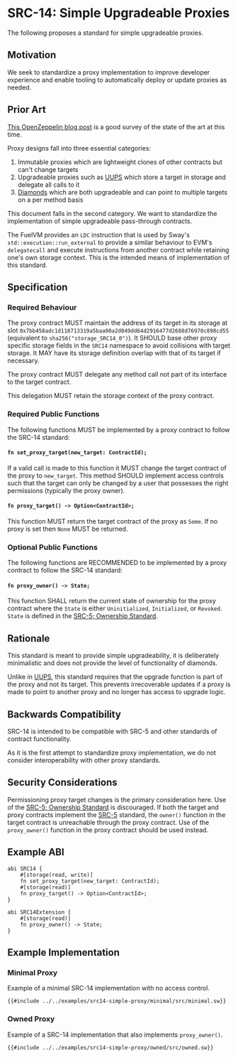 # SRC-14: Simple Upgradeable Proxies

The following proposes a standard for simple upgradeable proxies.

## Motivation

We seek to standardize a proxy implementation to improve developer experience and enable tooling to automatically deploy or update proxies as needed.

## Prior Art

[This OpenZeppelin blog post](https://blog.openzeppelin.com/the-state-of-smart-contract-upgrades#proxies-and-implementations) is a good survey of the state of the art at this time.

Proxy designs fall into three essential categories:

1. Immutable proxies which are lightweight clones of other contracts but can't change targets
2. Upgradeable proxies such as [UUPS](https://eips.ethereum.org/EIPS/eip-1822) which store a target in storage and delegate all calls to it
3. [Diamonds](https://eips.ethereum.org/EIPS/eip-2535) which are both upgradeable and can point to multiple targets on a per method basis

This document falls in the second category. We want to standardize the implementation of simple upgradeable pass-through contracts.

The FuelVM provides an `LDC` instruction that is used by Sway's `std::execution::run_external` to provide a similar behaviour to EVM's `delegatecall` and execute instructions from another contract while retaining one's own storage context. This is the intended means of implementation of this standard.

## Specification

### Required Behaviour

The proxy contract MUST maintain the address of its target in its storage at slot `0x7bb458adc1d118713319a5baa00a2d049dd64d2916477d2688d76970c898cd55` (equivalent to `sha256("storage_SRC14_0")`).
It SHOULD base other proxy specific storage fields in the `SRC14` namespace to avoid collisions with target storage.
It MAY have its storage definition overlap with that of its target if necessary.

The proxy contract MUST delegate any method call not part of its interface to the target contract.

This delegation MUST retain the storage context of the proxy contract.

### Required Public Functions

The following functions MUST be implemented by a proxy contract to follow the SRC-14 standard:

#### `fn set_proxy_target(new_target: ContractId);`

If a valid call is made to this function it MUST change the target contract of the proxy to `new_target`.
This method SHOULD implement access controls such that the target can only be changed by a user that possesses the right permissions (typically the proxy owner).

#### `fn proxy_target() -> Option<ContractId>;`

This function MUST return the target contract of the proxy as `Some`. If no proxy is set then `None` MUST be returned.

### Optional Public Functions

The following functions are RECOMMENDED to be implemented by a proxy contract to follow the SRC-14 standard:

#### `fn proxy_owner() -> State;`

This function SHALL return the current state of ownership for the proxy contract where the `State` is either `Uninitialized`, `Initialized`, or `Revoked`. `State` is defined in the [SRC-5; Ownership Standard](./src-5-ownership.md).

## Rationale

This standard is meant to provide simple upgradeability, it is deliberately minimalistic and does not provide the level of functionality of diamonds.

Unlike in [UUPS](https://eips.ethereum.org/EIPS/eip-1822), this standard requires that the upgrade function is part of the proxy and not its target.
This prevents irrecoverable updates if a proxy is made to point to another proxy and no longer has access to upgrade logic.

## Backwards Compatibility

SRC-14 is intended to be compatible with SRC-5 and other standards of contract functionality.

As it is the first attempt to standardize proxy implementation, we do not consider interoperability with other proxy standards.

## Security Considerations

Permissioning proxy target changes is the primary consideration here.
Use of the [SRC-5; Ownership Standard](./src-5-ownership.md) is discouraged. If both the target and proxy contracts implement the [SRC-5](./src-5-ownership.md) standard, the `owner()` function in the target contract is unreachable through the proxy contract. Use of the `proxy_owner()` function in the proxy contract should be used instead.

## Example ABI

```sway
abi SRC14 {
    #[storage(read, write)]
    fn set_proxy_target(new_target: ContractId);
    #[storage(read)]
    fn proxy_target() -> Option<ContractId>;
}

abi SRC14Extension {
    #[storage(read)]
    fn proxy_owner() -> State;
}
```

## Example Implementation

### Minimal Proxy

Example of a minimal SRC-14 implementation with no access control.

```sway
{{#include ../../examples/src14-simple-proxy/minimal/src/minimal.sw}}
```

### Owned Proxy

Example of a SRC-14 implementation that also implements `proxy_owner()`.

```sway
{{#include ../../examples/src14-simple-proxy/owned/src/owned.sw}}
```
